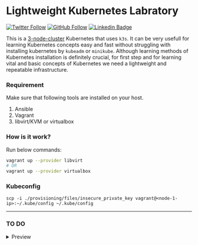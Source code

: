 # Lightweight Kubernetes Labratory

[![Twitter Follow](https://img.shields.io/twitter/follow/045_hamid?label=045_hamid&style=plastic&logo=twitter&color=blue)](https://twitter.com/045_hamid)
[![GitHub Follow](https://img.shields.io/github/followers/hamidgholami?label=hamidgholami&style=plastic&logo=github&color=green)](https://github.com/hamidgholami)
[![Linkedin Badge](https://img.shields.io/badge/hamid--gholami-LinkedIn-blue?logo=linkedin)](https://www.linkedin.com/in/hamid-gholami/)
<!--
[![Youtube Badge](https://img.shields.io/badge/-geekestan-red?style=plastic&&logo=youtube&message=geekestan&logoColor=white)](https://www.youtube.com/channel/UCBlOVqLEwcvFNG03KDAVTlw)
-->

This is a <ins>3-node-cluster</ins> Kubernetes that uses `k3s`. It can be very usefull for learning Kubernetes concepts easy and fast without struggling with installing kubernetes by `kubeadm` or `minikube`. Although learning methods of Kubernetes installation is definitely crucial, for first step and for learning vital and basic concepts of Kubernetes we need a lightweight and repeatable infrastructure.

### Requirement
Make sure that following tools are installed on your host.

1. Ansible
2. Vagrant
3. libvirt/KVM or virtualbox

### How is it work?
Run below commands:
```bash
vagrant up --provider libvirt
# OR
vagrant up --provider virtualbox
```
### Kubeconfig

```
scp -i ./provisioning/files/insecure_private_key vagrant@<node-1-ip>:~/.kube/config ~/.kube/config
```
***
### TO DO
<details> 
<summary> Preview</summary>

- [*] Adding `virtualbox` as a provider in Vagrantfile that dynamicly detect provider(between libvirt and virtualbox)
- [ ] Prepare all configurations for `Terraform` and `AWS`.

</details>